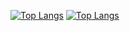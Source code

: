[![Top Langs](https://github-readme-stats.vercel.app/api/top-langs/?username=ygvarr&layout=compact&theme=dark&show_icons=true)](https://github.com/ygvarr/github-readme-stats)
[![Top Langs](https://github-readme-stats.vercel.app/api/top-langs/?username=ygvarr&layout=compact)](https://github.com/ygvarr/github-readme-stats)

<!--
**lonsdaleoff/lonsdaleoff** is a ✨ _special_ ✨ repository because its `README.md` (this file) appears on your GitHub profile.

Here are some ideas to get you started:

- 🔭 I’m currently working on ...
- 🌱 I’m currently learning ...
- 👯 I’m looking to collaborate on ...
- 🤔 I’m looking for help with ...
- 💬 Ask me about ...
- 📫 How to reach me: ...
- 😄 Pronouns: ...
- ⚡ Fun fact: ...
-->
